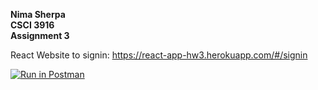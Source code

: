 **Nima Sherpa \
CSCI 3916\
Assignment 3**

React Website to signin: https://react-app-hw3.herokuapp.com/#/signin

[![Run in Postman](https://run.pstmn.io/button.svg)](https://app.getpostman.com/run-collection/eb97c26a683be7fdb570?action=collection%2Fimport)
